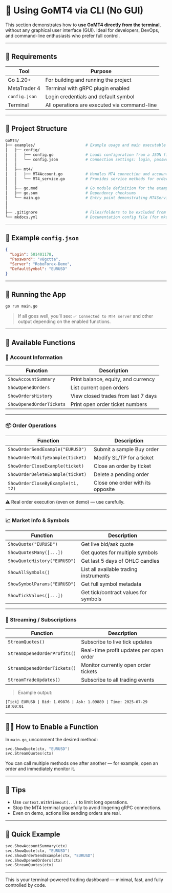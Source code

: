 # 🧰 Using GoMT4 via CLI (No GUI)

This section demonstrates how to **use GoMT4 directly from the terminal**, without any graphical user interface (GUI). Ideal for developers, DevOps, and command-line enthusiasts who prefer full control.

---

## 🔧 Requirements

| Tool          | Purpose                                      |
| ------------- | -------------------------------------------- |
| Go 1.20+      | For building and running the project         |
| MetaTrader 4  | Terminal with gRPC plugin enabled            |
| `config.json` | Login credentials and default symbol         |
| Terminal      | All operations are executed via command-line |

---

## 📁 Project Structure

```bash
GoMT4/
├── examples/                      # Example usage and main executable code
│   ├── config/
│   │   ├── config.go              # Loads configuration from a JSON file
│   │   └── config.json            # Connection settings: login, password, server, etc.
│   │
│   ├── mt4/
│   │   ├── MT4Account.go          # Handles MT4 connection and account-level operations
│   │   └── MT4_service.go         # Provides service methods for orders, streaming, etc.
│   │
│   ├── go.mod                     # Go module definition for the examples package
│   ├── go.sum                     # Dependency checksums
│   └── main.go                    # Entry point demonstrating MT4Service usage
│
│
├── .gitignore                     # Files/folders to be excluded from Git
└── mkdocs.yml                     # Documentation config file (for mkdocs or similar tools)


```

---

## 🧩 Example `config.json`

```json
{
  "Login": 501401178,
  "Password": "v8gctta",
  "Server": "RoboForex-Demo",
  "DefaultSymbol": "EURUSD"
}
```

---

## 🚀 Running the App

```bash
go run main.go
```

> If all goes well, you’ll see:
> `✅ Connected to MT4 server`
> and other output depending on the enabled functions.

---

## 🧪 Available Functions

### 🧾 Account Information

| Function                 | Description                         |
| ------------------------ | ----------------------------------- |
| `ShowAccountSummary`     | Print balance, equity, and currency |
| `ShowOpenedOrders`       | List current open orders            |
| `ShowOrdersHistory`      | View closed trades from last 7 days |
| `ShowOpenedOrderTickets` | Print open order ticket numbers     |

---

### 📦 Order Operations

| Function                          | Description                       |
| --------------------------------- | --------------------------------- |
| `ShowOrderSendExample("EURUSD")`  | Submit a sample Buy order         |
| `ShowOrderModifyExample(ticket)`  | Modify SL/TP for a ticket         |
| `ShowOrderCloseExample(ticket)`   | Close an order by ticket          |
| `ShowOrderDeleteExample(ticket)`  | Delete a pending order            |
| `ShowOrderCloseByExample(t1, t2)` | Close one order with its opposite |

⚠️ Real order execution (even on demo) — use carefully.

---

### 📈 Market Info & Symbols

| Function                     | Description                            |
| ---------------------------- | -------------------------------------- |
| `ShowQuote("EURUSD")`        | Get live bid/ask quote                 |
| `ShowQuotesMany([...])`      | Get quotes for multiple symbols        |
| `ShowQuoteHistory("EURUSD")` | Get last 5 days of OHLC candles        |
| `ShowAllSymbols()`           | List all available trading instruments |
| `ShowSymbolParams("EURUSD")` | Get full symbol metadata               |
| `ShowTickValues([...])`      | Get tick/contract values for symbols   |

---

### 🔄 Streaming / Subscriptions

| Function                     | Description                             |
| ---------------------------- | --------------------------------------- |
| `StreamQuotes()`             | Subscribe to live tick updates          |
| `StreamOpenedOrderProfits()` | Real-time profit updates per open order |
| `StreamOpenedOrderTickets()` | Monitor currently open order tickets    |
| `StreamTradeUpdates()`       | Subscribe to all trading events         |

> Example output:

```
[Tick] EURUSD | Bid: 1.09876 | Ask: 1.09889 | Time: 2025-07-29 18:00:01
```

---

## 🧑‍💻 How to Enable a Function

In `main.go`, uncomment the desired method:

```go
svc.ShowQuote(ctx, "EURUSD")
svc.StreamQuotes(ctx)
```

You can call multiple methods one after another — for example, open an order and immediately monitor it.

---

## 🧠 Tips

* Use `context.WithTimeout(...)` to limit long operations.
* Stop the MT4 terminal gracefully to avoid lingering gRPC connections.
* Even on demo, actions like sending orders are real.

---

## 📎 Quick Example

```go
svc.ShowAccountSummary(ctx)
svc.ShowQuote(ctx, "EURUSD")
svc.ShowOrderSendExample(ctx, "EURUSD")
svc.ShowOpenedOrders(ctx)
svc.StreamQuotes(ctx)
```

---

This is your terminal-powered trading dashboard — minimal, fast, and fully controlled by code.
